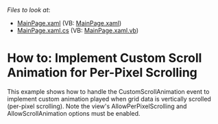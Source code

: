 <!-- default file list -->
*Files to look at*:

* [MainPage.xaml](./CS/CustomScrollAnimation/MainPage.xaml) (VB: [MainPage.xaml](./VB/CustomScrollAnimation/MainPage.xaml))
* [MainPage.xaml.cs](./CS/CustomScrollAnimation/MainPage.xaml.cs) (VB: [MainPage.xaml.vb](./VB/CustomScrollAnimation/MainPage.xaml.vb))
<!-- default file list end -->
# How to: Implement Custom Scroll Animation for Per-Pixel Scrolling


<p>This example shows how to handle the CustomScrollAnimation event to implement custom animation played when grid data is vertically scrolled (per-pixel scrolling). Note the view's AllowPerPixelScrolling and AllowScrollAnimation options must be enabled.</p>

<br/>


